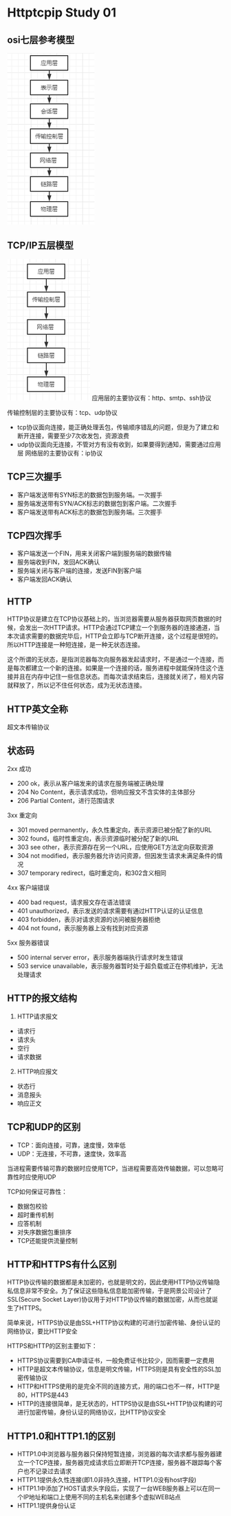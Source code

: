 # Httptcpip Study 01

<!--more-->
## osi七层参考模型
!["osi七层模型"](/images/osi1.png "osi七层模型")
## TCP/IP五层模型
!["TCP/IP五层模型"](/images/tcpip1.png "TCP/IP五层模型")
应用层的主要协议有：http、smtp、ssh协议

传输控制层的主要协议有：tcp、udp协议
- tcp协议面向连接，能正确处理丢包，传输顺序错乱的问题，但是为了建立和断开连接，需要至少7次收发包，资源浪费
- udp协议面向无连接，不管对方有没有收到，如果要得到通知，需要通过应用层
网络层的主要协议有：ip协议
## TCP三次握手
- 客户端发送带有SYN标志的数据包到服务端。一次握手
- 服务端发送带有SYN/ACK标志的数据包到客户端。二次握手
- 客户端发送带有ACK标志的数据包到服务端。三次握手
## TCP四次挥手
- 客户端发送一个FIN，用来关闭客户端到服务端的数据传输
- 服务端收到FIN，发回ACK确认
- 服务端关闭与客户端的连接，发送FIN到客户端
- 客户端发回ACK确认
## HTTP
HTTP协议是建立在TCP协议基础上的，当浏览器需要从服务器获取网页数据的时候，会发出一次HTTP请求。HTTP会通过TCP建立一个到服务器的连接通道，当本次请求需要的数据完毕后，HTTP会立即与TCP断开连接，这个过程是很短的。所以HTTP连接是一种短连接，是一种无状态连接。

这个所谓的无状态，是指浏览器每次向服务器发起请求时，不是通过一个连接，而是每次都建立一个新的连接。如果是一个连接的话，服务进程中就能保持住这个连接并且在内存中记住一些信息状态。而每次请求结束后，连接就关闭了，相关内容就释放了，所以记不住任何状态，成为无状态连接。
## HTTP英文全称
超文本传输协议
## 状态码
2xx 成功
- 200 ok，表示从客户端发来的请求在服务端被正确处理
- 204 No Content，表示请求成功，但响应报文不含实体的主体部分
- 206 Partial Content，进行范围请求

3xx 重定向
- 301 moved permanently，永久性重定向，表示资源已被分配了新的URL
- 302 found，临时性重定向，表示资源临时被分配了新的URL
- 303 see other，表示资源存在另一个URL，应使用GET方法定向获取资源
- 304 not modified，表示服务器允许访问资源，但因发生请求未满足条件的情况
- 307 temporary redirect，临时重定向，和302含义相同

4xx 客户端错误
- 400 bad request，请求报文存在语法错误
- 401 unauthorized，表示发送的请求需要有通过HTTP认证的认证信息
- 403 forbidden，表示对请求资源的访问被服务器拒绝
- 404 not found，表示服务器上没有找到对应资源

5xx 服务器错误
- 500 internal server error，表示服务器端执行请求时发生错误
- 503 service unavailable，表示服务器暂时处于超负载或正在停机维护，无法处理请求
## HTTP的报文结构
1. HTTP请求报文
- 请求行
- 请求头
- 空行
- 请求数据
2. HTTP响应报文
- 状态行
- 消息报头
- 响应正文
## TCP和UDP的区别
- TCP：面向连接，可靠，速度慢，效率低
- UDP：无连接，不可靠，速度快，效率高

当进程需要传输可靠的数据时应使用TCP，当进程需要高效传输数据，可以忽略可靠性时应使用UDP

TCP如何保证可靠性：
- 数据包校验
- 超时重传机制
- 应答机制
- 对失序数据包重排序
- TCP还能提供流量控制
## HTTP和HTTPS有什么区别
HTTP协议传输的数据都是未加密的，也就是明文的，因此使用HTTP协议传输隐私信息非常不安全。为了保证这些隐私信息能加密传输，于是网景公司设计了SSL(Secure Socket Layer)协议用于对HTTP协议传输的数据加密，从而也就诞生了HTTPS。

简单来说，HTTPS协议是由SSL+HTTP协议构建的可进行加密传输、身份认证的网络协议，要比HTTP安全

HTTPS和HTTP的区别主要如下：
- HTTPS协议需要到CA申请证书，一般免费证书比较少，因而需要一定费用
- HTTP是超文本传输协议，信息是明文传输，HTTPS则是具有安全性的SSL加密传输协议
- HTTP和HTTPS使用的是完全不同的连接方式，用的端口也不一样，HTTP是80，HTTPS是443
- HTTP的连接很简单，是无状态的，HTTPS协议是由SSL+HTTP协议构建的可进行加密传输，身份认证的网络协议，比HTTP协议安全
## HTTP1.0和HTTP1.1的区别
- HTTP1.0中浏览器与服务器只保持短暂连接，浏览器的每次请求都与服务器建立一个TCP连接，服务器完成请求后立即断开TCP连接，服务器不跟踪每个客户也不记录过去请求
- HTTP1.1提供永久性连接(即1.0非持久连接，HTTP1.0没有host字段)
- HTTP1.1中添加了HOST请求头字段后，实现了一台WEB服务器上可以在同一个IP地址和端口上使用不同的主机名来创建多个虚拟WEB站点
- HTTP1.1提供身份认证
